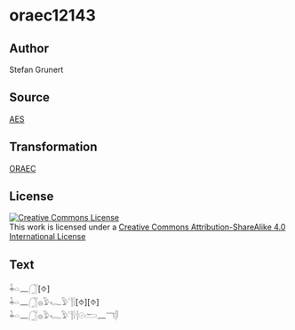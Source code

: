 # oraec12143

## Author

Stefan Grunert

## Source

[AES](https://github.com/simondschweitzer/aes)

## Transformation

[ORAEC](https://oraec.github.io/)

## License

<a rel="license" href="http://creativecommons.org/licenses/by-sa/4.0/"><img alt="Creative Commons License" style="border-width:0" src="https://i.creativecommons.org/l/by-sa/4.0/88x31.png" /></a><br />This work is licensed under a <a rel="license" href="http://creativecommons.org/licenses/by-sa/4.0/">Creative Commons Attribution-ShareAlike 4.0 International License</a>

## Text

𓇓𓏏𓈖𓃂[⯑]<br>
𓇓𓏏𓈖𓃂𓐍𓅱𓆑𓅱𓊹𓍛[⯑][⯑]<br>
𓇓𓏏𓈖𓃂𓐍𓅱𓆑𓅱𓊹𓍛𓐪𓇳𓂧𓈖𓄓𓋴<br>
